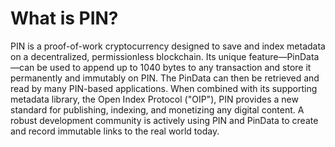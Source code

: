 # What is PIN?

PIN is a proof-of-work cryptocurrency designed to save and index metadata on a decentralized, permissionless blockchain. Its unique feature—PinData—can be used to append up to 1040 bytes to any transaction and store it permanently and immutably on PIN. The PinData can then be retrieved and read by many PIN-based applications. When combined with its supporting metadata library, the Open Index Protocol \("OIP"\), PIN provides a new standard for publishing, indexing, and monetizing any digital content. A robust development community is actively using PIN and PinData to create and record immutable links to the real world today.

